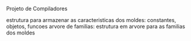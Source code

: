 Projeto de Compiladores

estrutura para armazenar as caracteristicas dos moldes: constantes, objetos, funcoes
arvore de familias: estrutura em arvore para as familias dos moldes